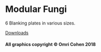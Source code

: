 # Modular Fungi

6 Blanking plates in various sizes.

[Downloads](https://github.com/david-c14/ModularFungi/issues/2)

#### All graphics copyright © Omri Cohen 2018
